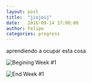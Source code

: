 ```yaml
---
layout: post
title:  "jiojoij"
date:   2016-09-14 17:00:00
author: Felipe
categories: progress
---
```


aprendiendo a ocupar esta cosa

![Begining Week #1]({{site.baseurl}}/assets/week-progress/w1-begin.png)

![End Week #1]({{site.baseurl}}/assets/week-progress/w1-end.png)

